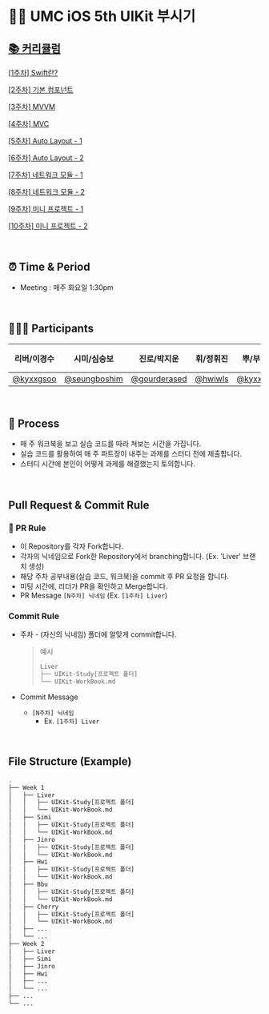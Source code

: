 # 👊🏻 UMC iOS 5th UIKit 부시기

## <a href="https://small-newsprint-0de.notion.site/UIKit-42fd7d28ed664ec9a7c040d46cb3de35">📚 커리큘럼</a>

<a href="https://small-newsprint-0de.notion.site/1-Swift-099bf96aa5d649178d01a606a9bd8ebc">[1주차] Swift란?</a>

<a href="https://small-newsprint-0de.notion.site/2-0e4890f32f14466b8ab2691b5c9e426a">[2주차] 기본 컴포넌트</a>

<a href="https://small-newsprint-0de.notion.site/3-MVVM-79e1250d50f3415aa13248eb82e508fe">[3주차] MVVM</a>

<a href="https://small-newsprint-0de.notion.site/4-MVC-d7c92ae665bb4ee4ae3edce1cc8a9af7">[4주차] MVC</a>

<a href="https://small-newsprint-0de.notion.site/5-Auto-Layout-1-7cf18380f4594c27984041e485b2726c">[5주차] Auto Layout - 1</a>

<a href="https://small-newsprint-0de.notion.site/6-Auto-Layout-2-811ffbffa3f74938adcd68b3d6cfd816">[6주차] Auto Layout - 2</a>

<a href="https://small-newsprint-0de.notion.site/7-1-8fb33260f6954fbb980f8ac2e7ced13f">[7주차] 네트워크 모듈 - 1</a>

<a href="https://small-newsprint-0de.notion.site/8-2-0d379cc8a8224429ad224dc7b12301f5">[8주차] 네트워크 모듈 - 2</a>

<a href="https://small-newsprint-0de.notion.site/9-1-fb5b3f541b014640bceb37c950ebb5c6">[9주차] 미니 프로젝트 - 1</a>

<a href="https://small-newsprint-0de.notion.site/10-2-ccd73d7e3b964b2d9a2e71553ef0c352">[10주차] 미니 프로젝트 - 2</a>

<br/>

## ⏰ Time & Period

- Meeting : 매주 화요일 1:30pm

<br/>

## 🧑🏻‍💻 Participants

|리버/이경수|시미/심승보|진로/박지운|휘/정휘진|뿌/부준혁|체리/이희주|
|:----:|:----:|:----:|:----:|:----:|:----:|
|<a href="https://github.com/kyxxgsoo">@kyxxgsoo</a>|<a href="https://github.com/seungboshim">@seungboshim</a>|<a href="https://github.com/gourderased">@gourderased</a>|<a href="https://github.com/hwiwls">@hwiwls</a>|<a href="https://github.com/kyxxgsoo">@kyxxgsoo</a>|<a href="https://github.com/hj1487">@hj1487</a>|

<br/>

## 📖 Process
- 매 주 워크북을 보고 실습 코드를 따라 쳐보는 시간을 가집니다.
- 실습 코드를 활용하여 매 주 파트장이 내주는 과제를 스터디 전에 제출합니다.
- 스터디 시간에 본인이 어떻게 과제를 해결했는지 토의합니다.


<br/>

## Pull Request & Commit Rule


### 📌 PR Rule

- 이 Repository를 각자 Fork합니다.
- 각자의 닉네임으로 Fork한 Repository에서 branching합니다. (Ex. 'Liver' 브랜치 생성)
- 해당 주차 공부내용(실습 코드, 워크북)을 commit 후 PR 요청을 합니다.
- 미팅 시간에, 리더가 PR을 확인하고 Merge합니다.
- PR Message
  `[N주차] 닉네임` (Ex. `[1주차] Liver`)

### Commit Rule

- 주차 - (자신의 닉네임) 폴더에 알맞게 commit합니다.

  > 예시
  >
  > ```bash
  > Liver
  > ├── UIKit-Study[프로젝트 폴더]
  > └── UIKit-WorkBook.md   
  > ```

- Commit Message
  - `[N주차] 닉네임`
     - Ex. `[1주차] Liver`

<br />

## File Structure (Example)

```bash
.
├── Week 1
│   ├── Liver
│   │   ├── UIKit-Study[프로젝트 폴더]
│   │   └── UIKit-WorkBook.md
│   ├── Simi
│   │   ├── UIKit-Study[프로젝트 폴더]
│   │   └── UIKit-WorkBook.md
│   ├── Jinro
│   │   ├── UIKit-Study[프로젝트 폴더]
│   │   └── UIKit-WorkBook.md
│   ├── Hwi
│   │   ├── UIKit-Study[프로젝트 폴더]
│   │   └── UIKit-WorkBook.md
│   ├── Bbu
│   │   ├── UIKit-Study[프로젝트 폴더]
│   │   └── UIKit-WorkBook.md
│   ├── Cherry
│   │   ├── UIKit-Study[프로젝트 폴더]
│   │   └── UIKit-WorkBook.md
│   ├── ...
│   └── ...
├── Week 2
│   ├── Liver
│   ├── Simi
│   ├── Jinro
│   ├── Hwi
│   ├── ...
│   └── ...
├── ...
└── ...

```

<br/>
